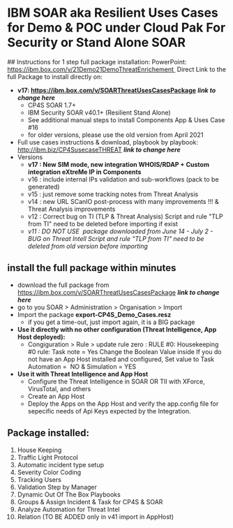 # IBM SOAR aka Resilient Uses Cases for Demo & POC under Cloud Pak For Security or Stand Alone SOAR

## Instructions for 1 step full package installation:
PowerPoint: https://ibm.box.com/v/21Demo21DemoThreatEnrichement 
Direct Link to the full Package to install directly on:
* __v17: https://ibm.box.com/v/SOARThreatUsesCasesPackage__  __*link to change here*__
  * CP4S SOAR 1.7+
  * IBM Security SOAR v40.1+ (Resilient Stand Alone) 
  * See additional manual steps to install Components App & Uses Case #16
  * for older versions, please use the old version from April 2021
* Full use cases instructions & download, playbook by playbook: http://ibm.biz/CP4SusecaseTHREAT __*link to change here*__
* Versions
  * __v17 : New SIM mode, new integration WHOIS/RDAP + Custom integration eXtreMe IP in Components__
  * v16 : include internal IPs validation and sub-workflows (pack to be generated)
  * v15 : just remove some tracking notes from Threat Analysis
  * v14 : new URL SCanIO post-process with many improvements !!! & Threat Analysis improvements
  * v12 : Correct bug on TI (TLP & Threat Analysis) Script and rule "TLP from TI" need to be deleted before importing if exist
  * _v11 : DO NOT USE  package downloaded from June 14 - July 2 - BUG on Threat Intell_
_Script and rule "TLP from TI" need to be deleted from old version before importing_

## install the full package within minutes
* download the full package from https://ibm.box.com/v/SOARThreatUsesCasesPackage __*link to change here*__
* go to you SOAR > Administration > Organisation > Import
* Import the package __export-CP4S_Demo_Cases.resz__
  * if you get a time-out, just import again, it is a BIG package
* __Use it directly with no other configuration (Threat Intelligence, App Host deployed):__
  * Congiguration > Rule > update rule zero : RULE #0: Housekeeping #0 rule: Task note = Yes Change the Boolean Value inside If you do not have an App Host installed and configured, Set value to Task Automation =  NO & Simulation = YES
* __Use it with Threat Intelligence and App Host__
  * Configure the Threat Intelligence in SOAR OR TII with XForce, VirusTotal, and others
  * Create an App Host
  * Deploy the Apps on the App Host and verify the app.config file for sepecific needs of Api Keys expected by the Integration.

## Package installed:
1. House Keeping
2. Traffic Light Protocol
3. Automatic incident type setup
4. Severity Color Coding
5. Tracking Users
6. Validation Step by Manager
7. Dynamic Out Of The Box Playbooks
8. Groups & Assign Incident & Task for CP4S & SOAR
9. Analyze Automation for Threat Intel
10. Relation (TO BE ADDED only in v41 import in AppHost)
